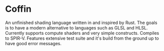 # Coffin
An unfinished shading language written in and inspired by Rust. The goals is to have a modern alternative to languages such as GLSL and HLSL. Currently supports compute shaders and very simple constructs. Compiles to SPIR-V. Features extensive test suite and it's build from the ground up to have good error messages.
